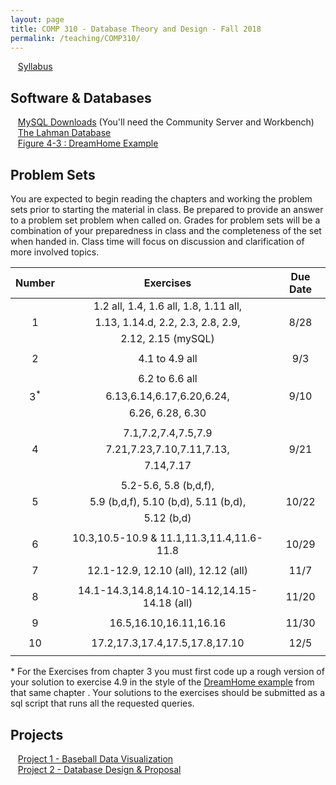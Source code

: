 ```yaml
---
layout: page
title: COMP 310 - Database Theory and Design - Fall 2018
permalink: /teaching/COMP310/
---
```



&nbsp;&nbsp;&nbsp;[Syllabus](/teaching/COMP310/comp310-syllabus.pdf)

## Software  & Databases

&nbsp;&nbsp;&nbsp;[MySQL Downloads](https://dev.mysql.com/downloads/) (You'll need the Community Server and Workbench)  
&nbsp;&nbsp;&nbsp;[The Lahman Database](http://www.seanlahman.com/baseball-archive/statistics/)  
&nbsp;&nbsp;&nbsp;[Figure 4-3 : DreamHome Example](/teaching/COMP310/src/fig4.3.sql)

## Problem Sets

You are expected to begin reading the chapters and working the problem sets prior to starting the material in class. Be prepared to provide an answer to a problem set problem when called on.  Grades for problem sets will be a combination of your preparedness in class and the completeness of the set when handed in. Class time will focus on discussion and clarification of more involved topics.

| Number | Exercises | Due Date |  
| :---: | :---: | :---: |  
|        | 1.2 all, 1.4, 1.6 all, 1.8, 1.11 all, |   |  
|  1     |  1.13, 1.14.d, 2.2, 2.3, 2.8, 2.9, | 8/28 |  
|        |  2.12, 2.15 (mySQL) |  |  
|   | | |  
|  2    |    4.1 to 4.9 all | 9/3  |  
|   | | |  
|       |  6.2 to 6.6 all |   |
|  3<sup>*</sup>    |  6.13,6.14,6.17,6.20,6.24, | 9/10  |   
|       |    6.26, 6.28, 6.30 |     |  
|  |   |  
|       |   7.1,7.2,7.4,7.5,7.9       |     |  
|  4    |   7.21,7.23,7.10,7.11,7.13,  |  9/21   |
|       |      7.14,7.17    |    |  
| | | |
|       |  5.2-5.6, 5.8 (b,d,f),    |     |  
|  5    |  5.9 (b,d,f), 5.10 (b,d), 5.11 (b,d),    |  10/22   |
|       |  5.12 (b,d)   |    |  
|   |  |  |  
|  6 | 10.3,10.5-10.9 & 11.1,11.3,11.4,11.6-11.8 | 10/29 |  
|   |  |  |  
|  7 | 12.1-12.9, 12.10 (all), 12.12 (all) | 11/7 |  
| | | |
|  8 | 14.1-14.3,14.8,14.10-14.12,14.15-14.18 (all) | 11/20 |  
| | | |
| 9 | 16.5,16.10,16.11,16.16 | 11/30 |
| | | |
| 10 | 17.2,17.3,17.4,17.5,17.8,17.10 | 12/5 |
| | | |

\*  For the Exercises from chapter 3 you must first code up a rough version of your solution to exercise 4.9 in the style of the [DreamHome example](/teaching/COMP310/src/fig4.3.sql) from that same chapter .  Your solutions to the exercises should be submitted as a sql script that runs all the requested queries.

## Projects

&nbsp;&nbsp;&nbsp;[Project 1 - Baseball Data Visualization](/teaching/COMP310/comp310-project1.pdf)  
&nbsp;&nbsp;&nbsp;[Project 2 - Database Design & Proposal](/teaching/COMP310/comp310-project2.pdf)  
